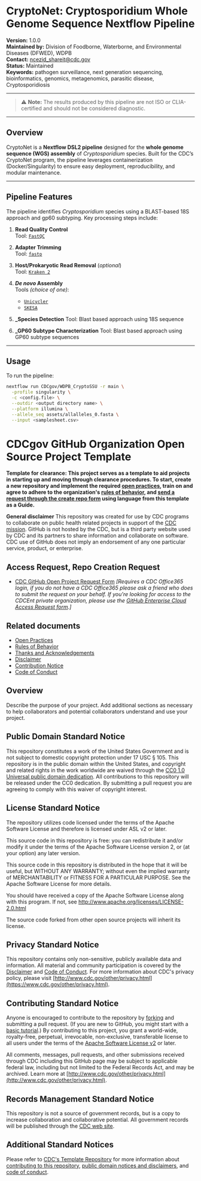 # CryptoNet: Cryptosporidium Whole Genome Sequence Nextflow Pipeline

**Version:** 1.0.0  
**Maintained by:** Division of Foodborne, Waterborne, and Environmental Diseases (DFWED), WDPB  
**Contact:** [ncezid_shareit@cdc.gov](mailto:ncezid_shareit@cdc.gov)  
**Status:** Maintained  
**Keywords:** pathogen surveillance, next generation sequencing, bioinformatics, genomics, metagenomics, parasitic disease, Cryptosporidiosis

---

> ⚠️ **Note:** The results produced by this pipeline are not ISO or CLIA-certified and should not be considered diagnostic.

---

## Overview

CryptoNet is a **Nextflow DSL2 pipeline** designed for the **whole genome sequence (WGS) assembly** of *Cryptosporidium* species. Built for the CDC’s CryptoNet program, the pipeline leverages containerization (Docker/Singularity) to ensure easy deployment, reproducibility, and modular maintenance.

---

## Pipeline Features

The pipeline identifies *Cryptosporidium* species using a BLAST-based 18S approach and gp60 subtyping. Key processing steps include:

1. **Read Quality Control**  
   Tool: [`FastQC`](https://www.bioinformatics.babraham.ac.uk/projects/fastqc/)

2. **Adapter Trimming**  
   Tool: [`fastp`](https://github.com/OpenGene/fastp)

3. **Host/Prokaryotic Read Removal** (_optional_)  
   Tool: [`Kraken 2`](http://ccb.jhu.edu/software/kraken2/)

4. **_De novo_ Assembly**  
   Tools _(choice of one)_:  
   - [`Unicycler`](https://github.com/rrwick/Unicycler)  
   - [`SKESA`](https://github.com/ncbi/SKESA)

5. **_Species Detection**
   Tool: Blast based approach using 18S sequence

6. **_GP60 Subtype Characterization**
   Tool: Blast based approach using GP60 subtype sequences

---

## Usage

To run the pipeline:

```bash
nextflow run CDCgov/WDPB_CryptoSSU -r main \
  -profile singularity \
  -c <config.file> \
  --outdir <output directory name> \
  --platform illumina \
  --allele_seq assets/allalleles_0.fasta \
  --input <samplesheet.csv>

```

# CDCgov GitHub Organization Open Source Project Template

**Template for clearance: This project serves as a template to aid projects in starting up and moving through clearance procedures. To start, create a new repository and implement the required [open practices](open_practices.md), train on and agree to adhere to the organization's [rules of behavior](rules_of_behavior.md), and [send a request through the create repo form](https://forms.office.com/Pages/ResponsePage.aspx?id=aQjnnNtg_USr6NJ2cHf8j44WSiOI6uNOvdWse4I-C2NUNk43NzMwODJTRzA4NFpCUk1RRU83RTFNVi4u) using language from this template as a Guide.**

**General disclaimer** This repository was created for use by CDC programs to collaborate on public health related projects in support of the [CDC mission](https://www.cdc.gov/about/organization/mission.htm).  GitHub is not hosted by the CDC, but is a third party website used by CDC and its partners to share information and collaborate on software. CDC use of GitHub does not imply an endorsement of any one particular service, product, or enterprise. 

## Access Request, Repo Creation Request

* [CDC GitHub Open Project Request Form](https://forms.office.com/Pages/ResponsePage.aspx?id=aQjnnNtg_USr6NJ2cHf8j44WSiOI6uNOvdWse4I-C2NUNk43NzMwODJTRzA4NFpCUk1RRU83RTFNVi4u) _[Requires a CDC Office365 login, if you do not have a CDC Office365 please ask a friend who does to submit the request on your behalf. If you're looking for access to the CDCEnt private organization, please use the [GitHub Enterprise Cloud Access Request form](https://forms.office.com/Pages/ResponsePage.aspx?id=aQjnnNtg_USr6NJ2cHf8j44WSiOI6uNOvdWse4I-C2NUQjVJVDlKS1c0SlhQSUxLNVBaOEZCNUczVS4u).]_

## Related documents

* [Open Practices](open_practices.md)
* [Rules of Behavior](rules_of_behavior.md)
* [Thanks and Acknowledgements](thanks.md)
* [Disclaimer](DISCLAIMER.md)
* [Contribution Notice](CONTRIBUTING.md)
* [Code of Conduct](code-of-conduct.md)

## Overview

Describe the purpose of your project. Add additional sections as necessary to help collaborators and potential collaborators understand and use your project.
  
## Public Domain Standard Notice
This repository constitutes a work of the United States Government and is not
subject to domestic copyright protection under 17 USC § 105. This repository is in
the public domain within the United States, and copyright and related rights in
the work worldwide are waived through the [CC0 1.0 Universal public domain dedication](https://creativecommons.org/publicdomain/zero/1.0/).
All contributions to this repository will be released under the CC0 dedication. By
submitting a pull request you are agreeing to comply with this waiver of
copyright interest.

## License Standard Notice
The repository utilizes code licensed under the terms of the Apache Software
License and therefore is licensed under ASL v2 or later.

This source code in this repository is free: you can redistribute it and/or modify it under
the terms of the Apache Software License version 2, or (at your option) any
later version.

This source code in this repository is distributed in the hope that it will be useful, but WITHOUT ANY
WARRANTY; without even the implied warranty of MERCHANTABILITY or FITNESS FOR A
PARTICULAR PURPOSE. See the Apache Software License for more details.

You should have received a copy of the Apache Software License along with this
program. If not, see http://www.apache.org/licenses/LICENSE-2.0.html

The source code forked from other open source projects will inherit its license.

## Privacy Standard Notice
This repository contains only non-sensitive, publicly available data and
information. All material and community participation is covered by the
[Disclaimer](DISCLAIMER.md)
and [Code of Conduct](code-of-conduct.md).
For more information about CDC's privacy policy, please visit [http://www.cdc.gov/other/privacy.html](https://www.cdc.gov/other/privacy.html).

## Contributing Standard Notice
Anyone is encouraged to contribute to the repository by [forking](https://help.github.com/articles/fork-a-repo)
and submitting a pull request. (If you are new to GitHub, you might start with a
[basic tutorial](https://help.github.com/articles/set-up-git).) By contributing
to this project, you grant a world-wide, royalty-free, perpetual, irrevocable,
non-exclusive, transferable license to all users under the terms of the
[Apache Software License v2](http://www.apache.org/licenses/LICENSE-2.0.html) or
later.

All comments, messages, pull requests, and other submissions received through
CDC including this GitHub page may be subject to applicable federal law, including but not limited to the Federal Records Act, and may be archived. Learn more at [http://www.cdc.gov/other/privacy.html](http://www.cdc.gov/other/privacy.html).

## Records Management Standard Notice
This repository is not a source of government records, but is a copy to increase
collaboration and collaborative potential. All government records will be
published through the [CDC web site](http://www.cdc.gov).

## Additional Standard Notices
Please refer to [CDC's Template Repository](https://github.com/CDCgov/template) for more information about [contributing to this repository](https://github.com/CDCgov/template/blob/main/CONTRIBUTING.md), [public domain notices and disclaimers](https://github.com/CDCgov/template/blob/main/DISCLAIMER.md), and [code of conduct](https://github.com/CDCgov/template/blob/main/code-of-conduct.md).
